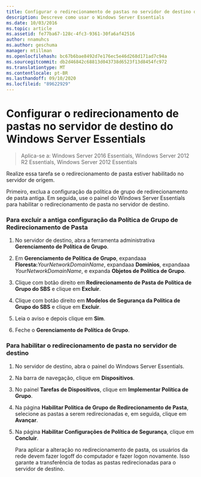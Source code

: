 ```yaml
---
title: Configurar o redirecionamento de pastas no servidor de destino do Windows Server Essentials
description: Descreve como usar o Windows Server Essentials
ms.date: 10/03/2016
ms.topic: article
ms.assetid: fe77ba67-128c-4fc3-9361-30fa6af42516
author: nnamuhcs
ms.author: geschuma
manager: mtillman
ms.openlocfilehash: bc67b6bae8492d7e176ec5e46d268d171ad7c94a
ms.sourcegitcommit: db2d46842c68813d043738d6523f13d8454fc972
ms.translationtype: MT
ms.contentlocale: pt-BR
ms.lasthandoff: 09/10/2020
ms.locfileid: "89622929"
---
```

# <a name="configure-folder-redirection-on-the-windows-server-essentials-destination-server"></a>Configurar o redirecionamento de pastas no servidor de destino do Windows Server Essentials

>Aplica-se a: Windows Server 2016 Essentials, Windows Server 2012 R2 Essentials, Windows Server 2012 Essentials

Realize essa tarefa se o redirecionamento de pasta estiver habilitado no servidor de origem.

 Primeiro, exclua a configuração da política de grupo de redirecionamento de pasta antiga. Em seguida, use o painel do Windows Server Essentials para habilitar o redirecionamento de pasta no servidor de destino.

### <a name="to-delete-the-old-folder-redirection-group-policy-setting"></a>Para excluir a antiga configuração da Política de Grupo de Redirecionamento de Pasta

1. No servidor de destino, abra a ferramenta administrativa **Gerenciamento de Política de Grupo**.

2. Em **Gerenciamento de Política de Grupo**, expandaaa **Floresta:**<em>YourNetworkDomainName</em>, expandaaa **Domínios**, expandaaa *YourNetworkDomainName*, e expanda **Objetos de Política de Grupo**.

3. Clique com botão direito em **Redirecionamento de Pasta de Política de Grupo do SBS** e clique em **Excluir**.

4. Clique com botão direito em **Modelos de Segurança da Política de Grupo do SBS** e clique em **Excluir**.

5. Leia o aviso e depois clique em **Sim**.

6. Feche o **Gerenciamento de Política de Grupo**.

### <a name="to-enable-folder-redirection-on-the-destination-server"></a>Para habilitar o redirecionamento de pasta no servidor de destino

1. No servidor de destino, abra o painel do Windows Server Essentials.

2. Na barra de navegação, clique em **Dispositivos**.

3. No painel **Tarefas de Dispositivos**, clique em **Implementar Política de Grupo**.

4. Na página **Habilitar Política de Grupo de Redirecionamento de Pasta**, selecione as pastas a serem redirecionadas e, em seguida, clique em **Avançar**.

5. Na página **Habilitar Configurações de Política de Segurança**, clique em **Concluir**.

   Para aplicar a alteração no redirecionamento de pasta, os usuários da rede devem fazer logoff do computador e fazer logon novamente. Isso garante a transferência de todas as pastas redirecionadas para o servidor de destino.
